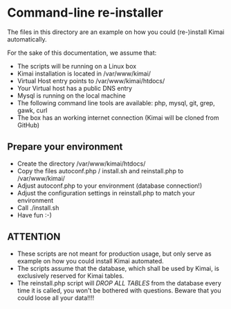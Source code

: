 # Command-line re-installer

The files in this directory are an example on how you could (re-)install Kimai automatically.

For the sake of this documentation, we assume that:

- The scripts will be running on a Linux box
- Kimai installation is located in /var/www/kimai/
- Virtual Host entry points to /var/www/kimai/htdocs/
- Your Virtual host has a public DNS entry
- Mysql is running on the local machine
- The following command line tools are available: php, mysql, git, grep, gawk, curl
- The box has an working internet connection (Kimai will be cloned from GitHub)

## Prepare your environment

- Create the directory /var/www/kimai/htdocs/
- Copy the files autoconf.php / install.sh and reinstall.php to /var/www/kimai/
- Adjust autoconf.php to your environment (database connection!)
- Adjust the configuration settings in reinstall.php to match your environment
- Call ./install.sh
- Have fun :-)

## ATTENTION

- These scripts are not meant for production usage, but only serve as example on how you could install Kimai automated.
- The scripts assume that the database, which shall be used by Kimai, is exclusively reserved for Kimai tables.
- The reinstall.php script will *DROP ALL TABLES* from the database every time it is called, you won't be bothered with questions. 
Beware that you could loose all your data!!!!   